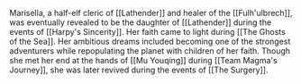 Marisella, a half-elf cleric of [[Lathender]] and healer of the [[Fulh'ulbrech]], was eventually revealed to be the daughter of [[Lathender]] during the events of [[Harpy's Sincerity]]. Her faith came to light during [[The Ghosts of the Sea]]. Her ambitious dreams included becoming one of the strongest adventurers while repopulating the planet with children of her faith. Though she met her end at the hands of [[Mu Youqing]] during [[Team Magma's Journey]], she was later revived during the events of [[The Surgery]].